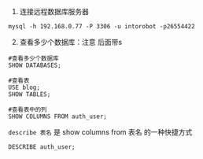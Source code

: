 1. 连接远程数据库服务器

  `mysql -h 192.168.0.77 -P 3306 -u intorobot -p26554422`

2. 查看多少个数据库：注意 后面带s

  ```
  #查看多少个数据库
  SHOW DATABASES;
  ```

  ```
  #查看表
  USE blog;
  SHOW TABLES;
  ```

  ```
  #查看表中的列
  SHOW COLUMNS FROM auth_user;
  ```

  `describe 表名` 是 show columns from 表名 的一种快捷方式

  ```
  DESCRIBE auth_user;
  ```


